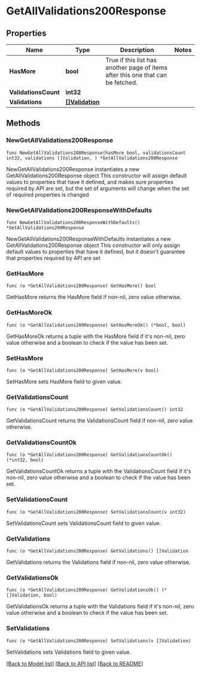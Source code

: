 # GetAllValidations200Response

## Properties

Name | Type | Description | Notes
------------ | ------------- | ------------- | -------------
**HasMore** | **bool** | True if this list has another page of items after this one that can be fetched. | 
**ValidationsCount** | **int32** |  | 
**Validations** | [**[]Validation**](Validation.md) |  | 

## Methods

### NewGetAllValidations200Response

`func NewGetAllValidations200Response(hasMore bool, validationsCount int32, validations []Validation, ) *GetAllValidations200Response`

NewGetAllValidations200Response instantiates a new GetAllValidations200Response object
This constructor will assign default values to properties that have it defined,
and makes sure properties required by API are set, but the set of arguments
will change when the set of required properties is changed

### NewGetAllValidations200ResponseWithDefaults

`func NewGetAllValidations200ResponseWithDefaults() *GetAllValidations200Response`

NewGetAllValidations200ResponseWithDefaults instantiates a new GetAllValidations200Response object
This constructor will only assign default values to properties that have it defined,
but it doesn't guarantee that properties required by API are set

### GetHasMore

`func (o *GetAllValidations200Response) GetHasMore() bool`

GetHasMore returns the HasMore field if non-nil, zero value otherwise.

### GetHasMoreOk

`func (o *GetAllValidations200Response) GetHasMoreOk() (*bool, bool)`

GetHasMoreOk returns a tuple with the HasMore field if it's non-nil, zero value otherwise
and a boolean to check if the value has been set.

### SetHasMore

`func (o *GetAllValidations200Response) SetHasMore(v bool)`

SetHasMore sets HasMore field to given value.


### GetValidationsCount

`func (o *GetAllValidations200Response) GetValidationsCount() int32`

GetValidationsCount returns the ValidationsCount field if non-nil, zero value otherwise.

### GetValidationsCountOk

`func (o *GetAllValidations200Response) GetValidationsCountOk() (*int32, bool)`

GetValidationsCountOk returns a tuple with the ValidationsCount field if it's non-nil, zero value otherwise
and a boolean to check if the value has been set.

### SetValidationsCount

`func (o *GetAllValidations200Response) SetValidationsCount(v int32)`

SetValidationsCount sets ValidationsCount field to given value.


### GetValidations

`func (o *GetAllValidations200Response) GetValidations() []Validation`

GetValidations returns the Validations field if non-nil, zero value otherwise.

### GetValidationsOk

`func (o *GetAllValidations200Response) GetValidationsOk() (*[]Validation, bool)`

GetValidationsOk returns a tuple with the Validations field if it's non-nil, zero value otherwise
and a boolean to check if the value has been set.

### SetValidations

`func (o *GetAllValidations200Response) SetValidations(v []Validation)`

SetValidations sets Validations field to given value.



[[Back to Model list]](../README.md#documentation-for-models) [[Back to API list]](../README.md#documentation-for-api-endpoints) [[Back to README]](../README.md)


